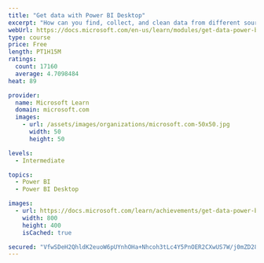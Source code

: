 ```yaml
---
title: "Get data with Power BI Desktop"
excerpt: "How can you find, collect, and clean data from different sources? Power BI is a tool for making sense of your data. You will learn tricks to make data-gathering easier."
webUrl: https://docs.microsoft.com/en-us/learn/modules/get-data-power-bi/
type: course
price: Free
length: PT1H15M
ratings:
  count: 17160
  average: 4.7098484
heat: 89

provider:
  name: Microsoft Learn
  domain: microsoft.com
  images:
    - url: /assets/images/organizations/microsoft.com-50x50.jpg
      width: 50
      height: 50

levels:
  - Intermediate

topics:
  - Power BI
  - Power BI Desktop

images:
  - url: https://docs.microsoft.com/learn/achievements/get-data-power-bi-desktop-social.png
    width: 800
    height: 400
    isCached: true

secured: "VfwSDeH2QhldK2euoW6pUYnhOHa+Nhcoh3tLc4Y5PnOER2CXwUS7W/j0mZD28N67l45tQImleDM1apTazmyY485pqYYCx2W62HzyLf5wSvD4fbqDV5GM+qQcBqm9YYSMynyB4eC24HPx0WRBp504zWjBT3qeD1zHLgckb6qaiXfpoEMn9qlkEjdsJbokk/VLKUTK7grUoPI8vhwnczePQ2DTLP69MJT+8JFnPPSGtGT12Vod/SfKC3pkInSofVYjJ+4PKr7RRxKHNM9xNo5FbFcWqnWNy1NNBAKnaGUmqDjDL/QD2AdEv2MNvfIFX4c655SkxPuBfBgGRMNBZQw67KGWYphpEqZeCjycWF4R+kSafJS/naPCl8jY7gbhpR7Djj8mAlT+0fUuq8IUILlGqHR6DHnsnuIniS3HtLz3aRvwPfhOx8fbuDBn9Ov6PxCt;UxwZwzafyIiX5bsa+TAwYw=="
---
```


